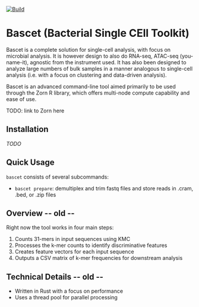 [![Build](https://github.com/JulianDicken/KMER-Select/actions/workflows/rust.yml/badge.svg?branch=main)](https://github.com/JulianDicken/KMER-Select/actions/workflows/rust.yml)


# Bascet (Bacterial Single CEll Toolkit)

Bascet is a complete solution for single-cell analysis, with focus on microbial analysis. It is however design to also do RNA-seq, ATAC-seq (you-name-it), agnostic from
the instrument used. It has also been designed to analyze large numbers of bulk samples in a manner analogous to single-cell analysis (i.e. with a focus on clustering and data-driven analysis).

Bascet is an advanced command-line tool aimed primarily to be used through the Zorn R library, which offers multi-node compute capability and ease of use.

TODO: link to Zorn here

## Installation

_TODO_

## Quick Usage

`bascet` consists of several subcommands:

- `bascet prepare`: demultiplex and trim fastq files and store reads in .cram, .bed, or .zip files

## Overview -- old --

Right now the tool works in four main steps:

1. Counts 31-mers in input sequences using KMC
2. Processes the k-mer counts to identify discriminative features
3. Creates feature vectors for each input sequence
4. Outputs a CSV matrix of k-mer frequencies for downstream analysis




## Technical Details -- old --

- Written in Rust with a focus on performance
- Uses a thread pool for parallel processing
